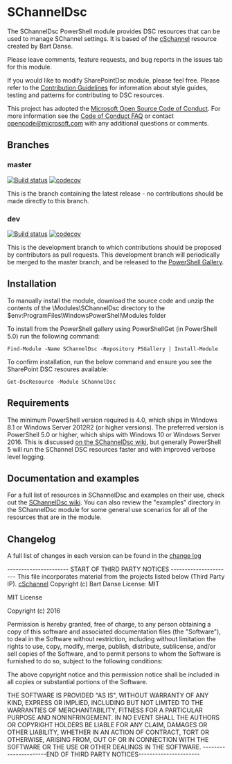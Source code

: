 # SChannelDsc

The SChannelDsc PowerShell module provides DSC resources that can be used to
manage SChannel settings. It is based of the [cSchannel](https://github.com/bdanse/cSchannel)
resource created by Bart Danse.

Please leave comments, feature requests, and bug reports in the issues tab for
this module.

If you would like to modify SharePointDsc module, please feel free. Please
refer to the [Contribution Guidelines](https://github.com/Microsoft/SChannelDsc/wiki/Contributing%20to%20SChannelDSC)
for information about style guides, testing and patterns for contributing
to DSC resources.

This project has adopted the [Microsoft Open Source Code of Conduct](https://opensource.microsoft.com/codeofconduct/).
For more information see the [Code of Conduct FAQ](https://opensource.microsoft.com/codeofconduct/faq/)
or contact [opencode@microsoft.com](mailto:opencode@microsoft.com) with any
additional questions or comments.

## Branches

### master

[![Build status](https://ci.appveyor.com/api/projects/status/aj6ce04iy5j4qcd4/branch/master?svg=true)](https://ci.appveyor.com/project/Microsoft/SChannelDsc/branch/master)
[![codecov](https://codecov.io/gh/Microsoft/SChannelDsc/branch/master/graph/badge.svg)](https://codecov.io/gh/Microsoft/SChannelDsc/branch/master)

This is the branch containing the latest release -
no contributions should be made directly to this branch.

### dev

[![Build status](https://ci.appveyor.com/api/projects/status/aj6ce04iy5j4qcd4/branch/dev?svg=true)](https://ci.appveyor.com/project/Microsoft/SChannelDsc/branch/dev)
[![codecov](https://codecov.io/gh/Microsoft/SChannelDsc/branch/dev/graph/badge.svg)](https://codecov.io/gh/Microsoft/SChannelDsc/branch/dev)

This is the development branch to which contributions should be proposed by
contributors as pull requests. This development branch will periodically be
merged to the master branch, and be released to the
[PowerShell Gallery](https://www.powershellgallery.com/).

## Installation

To manually install the module, download the source code and unzip the contents
of the \Modules\SChannelDsc directory to the
$env:ProgramFiles\WindowsPowerShell\Modules folder

To install from the PowerShell gallery using PowerShellGet (in PowerShell 5.0)
run the following command:

    Find-Module -Name SChannelDsc -Repository PSGallery | Install-Module

To confirm installation, run the below command and ensure you see the
SharePoint DSC resoures available:

    Get-DscResource -Module SChannelDsc

## Requirements

The minimum PowerShell version required is 4.0, which ships in Windows 8.1
or Windows Server 2012R2 (or higher versions). The preferred version is
PowerShell 5.0 or higher, which ships with Windows 10 or Windows Server 2016.
This is discussed [on the SChannelDsc wiki](https://github.com/Microsoft/SChannelDsc/wiki/Remote%20sessions%20and%20the%20InstallAccount%20variable),
but generally PowerShell 5 will run the SChannel DSC resources faster and
with improved verbose level logging.

## Documentation and examples

For a full list of resources in SChannelDsc and examples on their use, check
out the [SChannelDsc wiki](https://github.com/Microsoft/SChannelDsc/wiki).
You can also review the "examples" directory in the SChannelDsc module for
some general use scenarios for all of the resources that are in the module.

## Changelog

A full list of changes in each version can be found in the
[change log](CHANGELOG.md)

\---------------------- START OF THIRD PARTY NOTICES ----------------------
This file incorporates material from the projects listed below (Third Party IP).
[cSchannel](https://github.com/bdanse/cSchannel)
Copyright (c) Bart Danse
License: MIT

MIT License

Copyright (c) 2016

Permission is hereby granted, free of charge, to any person obtaining a copy
of this software and associated documentation files (the "Software"), to deal
in the Software without restriction, including without limitation the rights
to use, copy, modify, merge, publish, distribute, sublicense, and/or sell
copies of the Software, and to permit persons to whom the Software is
furnished to do so, subject to the following conditions:

The above copyright notice and this permission notice shall be included in all
copies or substantial portions of the Software.

THE SOFTWARE IS PROVIDED "AS IS", WITHOUT WARRANTY OF ANY KIND, EXPRESS OR
IMPLIED, INCLUDING BUT NOT LIMITED TO THE WARRANTIES OF MERCHANTABILITY,
FITNESS FOR A PARTICULAR PURPOSE AND NONINFRINGEMENT. IN NO EVENT SHALL THE
AUTHORS OR COPYRIGHT HOLDERS BE LIABLE FOR ANY CLAIM, DAMAGES OR OTHER
LIABILITY, WHETHER IN AN ACTION OF CONTRACT, TORT OR OTHERWISE, ARISING FROM,
OUT OF OR IN CONNECTION WITH THE SOFTWARE OR THE USE OR OTHER DEALINGS IN THE
SOFTWARE.
\----------------------END OF THIRD PARTY NOTICES----------------------
